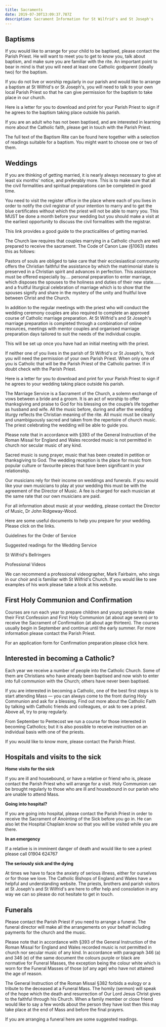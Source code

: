 ```yaml
---
title: Sacraments
date: 2019-07-30T13:09:37.787Z
description: Sacrament Information for St Wilfrid's and St Joseph's
---
```

## Baptisms

If you would like to arrange for your child to be baptised, please contact the Parish Priest. He will want to meet you to get to know you, talk about baptism, and make sure you are familiar with the rite. An important point to bear in mind is that you will need at least one Catholic godparent (ideally two) for the baptism.

If you do not live or worship regularly in our parish and would like to arrange a baptism at St Wilfrid's or St Joseph's, you will need to talk to your own local Parish Priest so that he can give permission for the baptism to take place in our church.

Here is a letter for you to download and print for your Parish Priest to sign if he agrees to the baptism taking place outside his parish.

If you are an adult who has not been baptised, and are interested in learning more about the Catholic faith, please get in touch with the Parish Priest.

The full text of the Baptism Rite can be found here together with a selection of readings suitable for a baptism. You might want to choose one or two of them.

## **Weddings**

If you are thinking of getting married, it is nearly always necessary to give at least six months' notice, and preferably more. This is to make sure that all the civil formalities and spiritual preparations can be completed in good time.

You need to visit the register office in the place where each of you lives in order to notify the civil registrar of your intention to marry and to get the blue certificates without which the priest will not be able to marry you. This MUST be done a month before your wedding but you should make a visit at the earliest opportunity to discuss the civil formalities with the registrar.

This link provides a good guide to the practicalities of getting married.

The Church law requires that couples marrying in a Catholic church are well prepared to receive the sacrament. The Code of Canon Law (§1063) states this as follows:

Pastors of souls are obliged to take care that their ecclesiastical community offers the Christian faithful the assistance by which the matrimonial state is preserved in a Christian spirit and advances in perfection. This assistance must be offered especially by….   personal preparation to enter marriage, which disposes the spouses to the holiness and duties of their new state…… and a fruitful liturgical celebration of marriage which is to show that the spouses signify and share in the mystery of the unity and fruitful love between Christ and the Church.

In addition to the regular meetings with the priest who will conduct the wedding ceremony couples are also required to complete an approved course of Catholic marriage preparation. At St Wilfrid's and St Joseph's marriage preparation is completed through a combination of online resources, meetings with mentor couples and organised marriage preparation days tailored to suit the needs of the individual couple.

This will be set up once you have had an initial meeting with the priest.

If neither one of you lives in the parish of St Wilfrid's or St Joseph's, York you will need the permission of your own Parish Priest. When only one of you is Catholic that will be the Parish Priest of the Catholic partner. If in doubt check with the Parish Priest.

Here is a letter for you to download and print for your Parish Priest to sign if he agrees to your wedding taking place outside his parish.

The Marriage Service is a Sacrament of the Church, a solemn exchange of vows between a bride and a groom. It is an act of worship to offer thanksgiving and praise to God for his blessing on the couple’s life together as husband and wife.  All the music before, during and after the wedding liturgy reflects the Christian meaning of the rite.  All music must be clearly and unambiguously sacred and taken from the repertoire of church music. The priest celebrating the wedding will be able to guide you.

Please note that in accordance with §393 of the General Instruction of the Roman Missal for England and Wales recorded music is not permitted in church nor secular music of any kind.

Sacred music is sung prayer, music that has been created in petition or thanksgiving to God. The wedding reception is the place for music from popular culture or favourite pieces that have been significant in your relationship.

Our musicians rely for their income on weddings and funerals. If you would like your own musicians to play at your wedding this must be with the agreement of the Director of Music. A fee is charged for each musician at the same rate that our own musicians are paid.

For all information about music at your wedding, please contact the Director of Music, Dr John Ridgeway-Wood.

Here are some useful documents to help you prepare for your wedding. Please click on the links.

Guidelines for the Order of Service

Suggested readings for the Wedding Service

St Wilfrid's Bellringers

Professional Videos

We can recommend a professional videographer, Mark Fairbairn, who sings in our choir and is familiar with St Wilfrid's Church.  If you would like to see examples of his work please take a look at his website.

## **First Holy Communion and Confirmation**

Courses are run each year to prepare children and young people to make their First Confession and First Holy Communion (at about age seven) or to receive the Sacrament of Confirmation (at about age thirteen). The courses usually begin in September and continue until the early summer. For more information please contact the Parish Priest.

For an application form for Confirmation preparation please click here.

## Interested in becoming a Catholic?

Each year we receive a number of people into the Catholic Church. Some of them are Christians who have already been baptised and now wish to enter into full communion with the Church; others have never been baptised.

If you are interested in becoming a Catholic, one of the best first steps is to start attending Mass — you can always come to the front during Holy Communion and ask for a blessing. Find out more about the Catholic Faith by talking with Catholic friends and colleagues, or ask to see a priest. Above all, try to pray regularly.

From September to Pentecost we run a course for those interested in becoming Catholics; but it is also possible to receive instruction on an individual basis with one of the priests.

If you would like to know more, please contact the Parish Priest.

## Hospitals and visits to the sick

**Home visits for the sick**

If you are ill and housebound, or have a relative or friend who is, please contact the Parish Priest who will arrange for a visit. Holy Communion can be brought regularly to those who are ill and housebound in our parish who are unable to attend Mass.

**Going into hospital?**

If you are going into hospital, please contact the Parish Priest in order to receive the Sacrament of Anointing of the Sick before you go in. He can also let the Hospital Chaplain know so that you will be visited while you are there.

**In an emergency**

If a relative is in imminent danger of death and would like to see a priest please call 01904 624767

**The seriously sick and the dying**

At times we have to face the anxiety of serious illness, either for ourselves or for those we love. The Catholic Bishops of England and Wales have a helpful and understanding website. The priests, brothers and parish visitors at St Joseph's and St Wilfrid's are here to offer help and consolation in any way we can so please do not hesitate to get in touch.

## Funerals

Please contact the Parish Priest if you need to arrange a funeral. The funeral director will make all the arrangements on your behalf including payments for the church and the music.

Please note that in accordance with §393 of the General Instruction of the Roman Missal for England and Wales recorded music is not permitted in church nor secular music of any kind. In accordance with paragraph 346 (a) and 346 (e) of the same document the colours purple or black are normative for Funeral Masses, the exception being the colour white which is worn for the Funeral Masses of those (of any age) who have not attained the age of reason.

The General Instruction of the Roman Missal §382 forbids a eulogy or a tribute to the deceased at a Funeral Mass. The homily (sermon) will speak of the hope which the death and resurrection of Our Lord Jesus Christ gives to the faithful through his Church. When a family member or close friend would like to say a few words about the person they have lost then this may take place at the end of Mass and before the final prayers.

If you are arranging a funeral here are some suggested readings.
